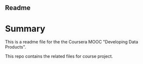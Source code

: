 ## Readme

# Summary
This is a readme file for the the Coursera MOOC "Developing Data Products".

This repo contains the related files for course project.
